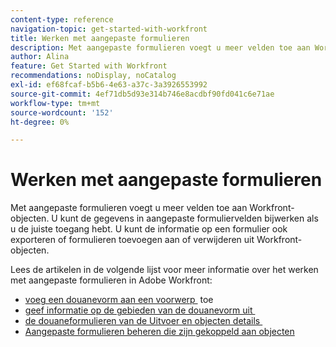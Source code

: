 ```yaml
---
content-type: reference
navigation-topic: get-started-with-workfront
title: Werken met aangepaste formulieren
description: Met aangepaste formulieren voegt u meer velden toe aan Workfront-objecten. U kunt de gegevens in aangepaste formuliervelden bijwerken als u de juiste toegang hebt. U kunt de informatie op een formulier ook exporteren of formulieren toevoegen aan of verwijderen uit Workfront-objecten. Lees de artikelen in deze lijst om te leren werken met aangepaste formulieren in Adobe Workfront.
author: Alina
feature: Get Started with Workfront
recommendations: noDisplay, noCatalog
exl-id: ef68fcaf-b5b6-4e63-a37c-3a3926553992
source-git-commit: 4ef71db5d93e314b746e8acdbf90fd041c6e71ae
workflow-type: tm+mt
source-wordcount: '152'
ht-degree: 0%

---
```


# Werken met aangepaste formulieren

Met aangepaste formulieren voegt u meer velden toe aan Workfront-objecten. U kunt de gegevens in aangepaste formuliervelden bijwerken als u de juiste toegang hebt. U kunt de informatie op een formulier ook exporteren of formulieren toevoegen aan of verwijderen uit Workfront-objecten.

Lees de artikelen in de volgende lijst voor meer informatie over het werken met aangepaste formulieren in Adobe Workfront:

* [&#x200B; voeg een douanevorm aan een voorwerp &#x200B;](../../workfront-basics/work-with-custom-forms/add-a-custom-form-to-an-object.md) toe
* [&#x200B; geef informatie op de gebieden van de douanevorm uit &#x200B;](../../workfront-basics/work-with-custom-forms/edit-custom-forms.md)
* [&#x200B; de douaneformulieren van de Uitvoer en objecten details &#x200B;](../../workfront-basics/work-with-custom-forms/export-custom-forms-details.md)
* [Aangepaste formulieren beheren die zijn gekoppeld aan objecten](../../workfront-basics/work-with-custom-forms/manage-custom-forms-attached-to-objects.md)
